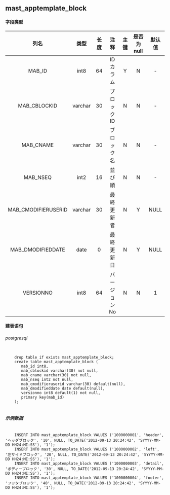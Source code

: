## mast_apptemplate_block

#### 字段类型

列名|类型|长度|注释|主键|是否为null|默认值
:---:|:---:|:---:|:---:|:---:|:---:|:---:
MAB_ID|int8|64|IDカラム|Y|N|-
MAB_CBLOCKID|varchar|30|ブロックID|N|N|-
MAB_CNAME|varchar|30|ブロック名|N|N|-
MAB_NSEQ|int2|16|並び順|N|N|-
MAB_CMODIFIERUSERID|varchar|30|最終更新者|N|Y|NULL
MAB_DMODIFIEDDATE|date|0|最終更新日|N|Y|NULL
VERSIONNO|int8|64|バージョンNo|N|N|1

#### 建表语句
###### postgresql
```postgresql

    drop table if exists mast_apptemplate_block;
    create table mast_apptemplate_block (
       mab_id int8,
       mab_cblockid varchar(30) not null,
       mab_cname varchar(30) not null,
       mab_nseq int2 not null,
       mab_cmodifieruserid varchar(30) default(null),
       mab_dmodifieddate date default(null),
       versionno int8 default(1) not null,
       primary key(mab_id)
    );
  
```

##### 示例数据
```postgresql

    INSERT INTO mast_apptemplate_block VALUES ('1000000001', 'header', 'ヘッダブロック', '10', NULL, TO_DATE('2012-09-13 20:24:42', 'SYYYY-MM-DD HH24:MI:SS'), '1');
    INSERT INTO mast_apptemplate_block VALUES ('1000000002', 'left', '左サイドブロック', '20', NULL, TO_DATE('2012-09-13 20:24:42', 'SYYYY-MM-DD HH24:MI:SS'), '1');
    INSERT INTO mast_apptemplate_block VALUES ('1000000003', 'detail', 'ボディーブロック', '30', NULL, TO_DATE('2012-09-13 20:24:42', 'SYYYY-MM-DD HH24:MI:SS'), '1');
    INSERT INTO mast_apptemplate_block VALUES ('1000000004', 'footer', 'フッタブロック', '40', NULL, TO_DATE('2012-09-13 20:24:42', 'SYYYY-MM-DD HH24:MI:SS'), '1');

```